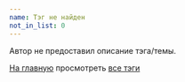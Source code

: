 ```yaml
---
name: Тэг не найден
not_in_list: 0
---
```


Автор не предоставил описание тэга/темы.

[На главную](/ru/index.html) просмотреть [все тэги](/ru/tags.html)
